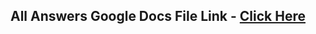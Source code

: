 ## All Answers Google Docs File Link - [Click Here](https://docs.google.com/document/d/1cm2DQ7VN7AKykLOJbiDt2Ke86IigbnS6mv3yp4rTGTE/edit?usp=sharing)

